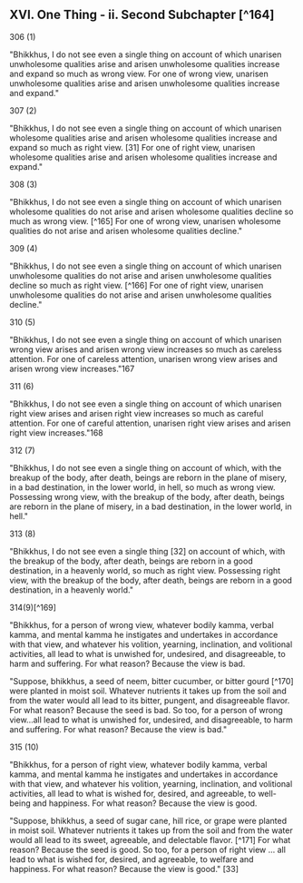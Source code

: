 ## XVI. One Thing - ii. Second Subchapter [^164]

306 (1)

"Bhikkhus, I do not see even a single thing on account of which unarisen unwholesome qualities arise and arisen unwholesome qualities increase and expand so much as wrong view. For one of wrong view, unarisen unwholesome qualities arise and arisen unwholesome qualities increase and expand."

307 (2)

"Bhikkhus, I do not see even a single thing on account of which unarisen wholesome qualities arise and arisen wholesome qualities increase and expand so much as right view. [31] For one of right view, unarisen wholesome qualities arise and arisen wholesome qualities increase and expand."

308 (3)

"Bhikkhus, I do not see even a single thing on account of which unarisen wholesome qualities do not arise and arisen wholesome qualities decline so much as wrong view. [^165] For one of wrong view, unarisen wholesome qualities do not arise and arisen wholesome qualities decline."

309 (4)

"Bhikkhus, I do not see even a single thing on account of which unarisen unwholesome qualities do not arise and arisen unwholesome qualities decline so much as right view. [^166] For one of right view, unarisen unwholesome qualities do not arise and arisen unwholesome qualities decline."

310 (5)

"Bhikkhus, I do not see even a single thing on account of which unarisen wrong view arises and arisen wrong view increases so much as careless attention. For one of careless attention, unarisen wrong view arises and arisen wrong view increases."167

311 (6)

"Bhikkhus, I do not see even a single thing on account of which unarisen right view arises and arisen right view increases so much as careful attention. For one of careful attention, unarisen right view arises and arisen right view increases."168

312 (7)

"Bhikkhus, I do not see even a single thing on account of which, with the breakup of the body, after death, beings are reborn in the plane of misery, in a bad destination, in the lower world, in hell, so much as wrong view. Possessing wrong view, with the breakup of the body, after death, beings are reborn in the plane of misery, in a bad destination, in the lower world, in hell."

313 (8)

"Bhikkhus, I do not see even a single thing [32] on account of which, with the breakup of the body, after death, beings are reborn in a good destination, in a heavenly world, so much as right view. Possessing right view, with the breakup of the body, after death, beings are reborn in a good destination, in a heavenly world."

314(9)[^169]

"Bhikkhus, for a person of wrong view, whatever bodily kamma, verbal kamma, and mental kamma he instigates and undertakes in accordance with that view, and whatever his volition, yearning, inclination, and volitional activities, all lead to what is unwished for, undesired, and disagreeable, to harm and suffering. For what reason? Because the view is bad.

"Suppose, bhikkhus, a seed of neem, bitter cucumber, or bitter gourd [^170] were planted in moist soil. Whatever nutrients it takes up from the soil and from the water would all lead to its bitter, pungent, and disagreeable flavor. For what reason? Because the seed is bad. So too, for a person of wrong view...all lead to what is unwished for, undesired, and disagreeable, to harm and suffering. For what reason? Because the view is bad."

315 (10)

"Bhikkhus, for a person of right view, whatever bodily kamma, verbal kamma, and mental kamma he instigates and undertakes in accordance with that view, and whatever his volition, yearning, inclination, and volitional activities, all lead to what is wished for, desired, and agreeable, to well-being and happiness. For what reason? Because the view is good.

"Suppose, bhikkhus, a seed of sugar cane, hill rice, or grape were planted in moist soil. Whatever nutrients it takes up from the soil and from the water would all lead to its sweet, agreeable, and delectable flavor. [^171] For what reason? Because the seed is good. So too, for a person of right view ... all lead to what is wished for, desired, and agreeable, to welfare and happiness. For what reason? Because the view is good." [33]

